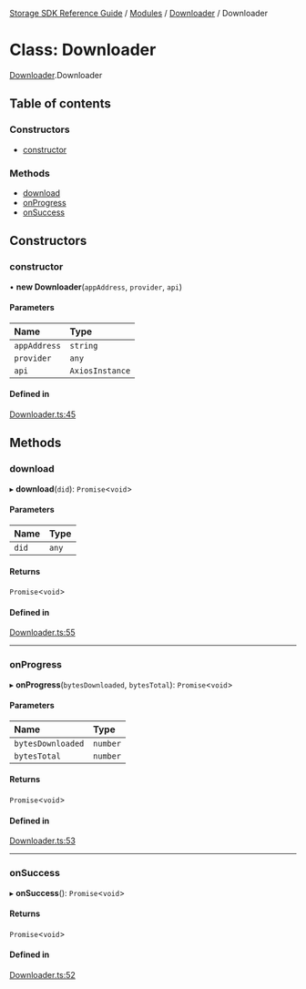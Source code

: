 [Storage SDK Reference Guide](../README.md) / [Modules](../modules.md) / [Downloader](../modules/Downloader.md) / Downloader

# Class: Downloader

[Downloader](../modules/Downloader.md).Downloader

## Table of contents

### Constructors

- [constructor](Downloader.Downloader-1.md#constructor)

### Methods

- [download](Downloader.Downloader-1.md#download)
- [onProgress](Downloader.Downloader-1.md#onprogress)
- [onSuccess](Downloader.Downloader-1.md#onsuccess)

## Constructors

### constructor

• **new Downloader**(`appAddress`, `provider`, `api`)

#### Parameters

| Name | Type |
| :------ | :------ |
| `appAddress` | `string` |
| `provider` | `any` |
| `api` | `AxiosInstance` |

#### Defined in

[Downloader.ts:45](https://github.com/arcana-network/storage/blob/75e1c9e/src/Downloader.ts#L45)

## Methods

### download

▸ **download**(`did`): `Promise`<`void`\>

#### Parameters

| Name | Type |
| :------ | :------ |
| `did` | `any` |

#### Returns

`Promise`<`void`\>

#### Defined in

[Downloader.ts:55](https://github.com/arcana-network/storage/blob/75e1c9e/src/Downloader.ts#L55)

___

### onProgress

▸ **onProgress**(`bytesDownloaded`, `bytesTotal`): `Promise`<`void`\>

#### Parameters

| Name | Type |
| :------ | :------ |
| `bytesDownloaded` | `number` |
| `bytesTotal` | `number` |

#### Returns

`Promise`<`void`\>

#### Defined in

[Downloader.ts:53](https://github.com/arcana-network/storage/blob/75e1c9e/src/Downloader.ts#L53)

___

### onSuccess

▸ **onSuccess**(): `Promise`<`void`\>

#### Returns

`Promise`<`void`\>

#### Defined in

[Downloader.ts:52](https://github.com/arcana-network/storage/blob/75e1c9e/src/Downloader.ts#L52)
